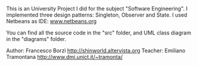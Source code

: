 This is an University Project I did for the subject "Software Engineering".
I implemented three design patterns: Singleton, Observer and State.
I used Netbeans as IDE: www.netbeans.org

You can find all the source code in the "src" folder, and UML class diagram in the "diagrams" folder.

Author: Francesco Borzì http://shinworld.altervista.org
Teacher: Emiliano Tramontana http://www.dmi.unict.it/~tramonta/
